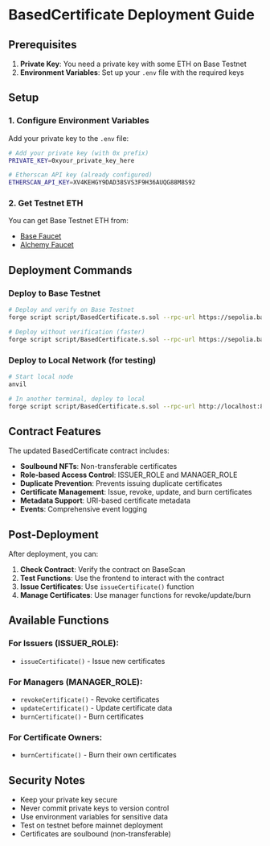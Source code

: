 # BasedCertificate Deployment Guide

## Prerequisites

1. **Private Key**: You need a private key with some ETH on Base Testnet
2. **Environment Variables**: Set up your `.env` file with the required keys

## Setup

### 1. Configure Environment Variables

Add your private key to the `.env` file:

```bash
# Add your private key (with 0x prefix)
PRIVATE_KEY=0xyour_private_key_here

# Etherscan API key (already configured)
ETHERSCAN_API_KEY=XV4KEHGY9DAD38SVS3F9H36AUQG88M8S92
```

### 2. Get Testnet ETH

You can get Base Testnet ETH from:
- [Base Faucet](https://bridge.base.org/deposit)
- [Alchemy Faucet](https://sepoliafaucet.com/)

## Deployment Commands

### Deploy to Base Testnet

```bash
# Deploy and verify on Base Testnet
forge script script/BasedCertificate.s.sol --rpc-url https://sepolia.base.org --broadcast --verify

# Deploy without verification (faster)
forge script script/BasedCertificate.s.sol --rpc-url https://sepolia.base.org --broadcast
```

### Deploy to Local Network (for testing)

```bash
# Start local node
anvil

# In another terminal, deploy to local
forge script script/BasedCertificate.s.sol --rpc-url http://localhost:8545 --broadcast
```

## Contract Features

The updated BasedCertificate contract includes:

- **Soulbound NFTs**: Non-transferable certificates
- **Role-based Access Control**: ISSUER_ROLE and MANAGER_ROLE
- **Duplicate Prevention**: Prevents issuing duplicate certificates
- **Certificate Management**: Issue, revoke, update, and burn certificates
- **Metadata Support**: URI-based certificate metadata
- **Events**: Comprehensive event logging

## Post-Deployment

After deployment, you can:

1. **Check Contract**: Verify the contract on BaseScan
2. **Test Functions**: Use the frontend to interact with the contract
3. **Issue Certificates**: Use `issueCertificate()` function
4. **Manage Certificates**: Use manager functions for revoke/update/burn

## Available Functions

### For Issuers (ISSUER_ROLE):
- `issueCertificate()` - Issue new certificates

### For Managers (MANAGER_ROLE):
- `revokeCertificate()` - Revoke certificates
- `updateCertificate()` - Update certificate data
- `burnCertificate()` - Burn certificates

### For Certificate Owners:
- `burnCertificate()` - Burn their own certificates

## Security Notes

- Keep your private key secure
- Never commit private keys to version control
- Use environment variables for sensitive data
- Test on testnet before mainnet deployment
- Certificates are soulbound (non-transferable)
